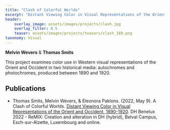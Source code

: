 ```yaml
---
title: "Clash of Colorful Worlds"
excerpt: "Distant Viewing Color in Visual Representations of the Orient and Occident, 1890-1920"
header:
    overlay_image: assets/images/projects/clash.jpg
    overlay_filter: 0.5 
    teaser: assets/images/projects/teasers/clash_169.png
taxonomy: Visual
---
```


__Melvin Wevers__ & __Thomas Smits__

This project examines color use in  Western visual representations of the Orient and Occident in two historical media: autochromes and photochromes, produced between 1890 and 1920. 

## Publications
- Thomas Smits, Melvin Wevers, & Eleonora Paklons. (2022, May 9). A Clash of Colorful Worlds. [Distant Viewing Color in Visual Representations of the Orient and Occident, 1890-1920](https://doi.org/10.5281/zenodo.6530402). DH Benelux 2022 - ReMIX: Creation and alteration in DH (hybrid), Belval Campus, Esch-sur-Alzette, Luxembourg and online. 

